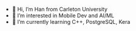 - 👋 Hi, I’m Han from Carleton University
- 👀 I’m interested in Mobile Dev and AI/ML
- 🌱 I’m currently learning C++, PostgreSQL, Kera

<!---
HanLu-CA/HanLu-CA is a ✨ special ✨ repository because its `README.md` (this file) appears on your GitHub profile.
You can click the Preview link to take a look at your changes.
--->
